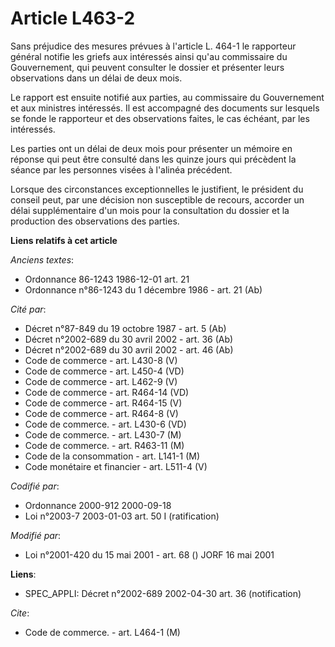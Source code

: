 # Article L463-2

Sans préjudice des mesures prévues à l'article L. 464-1 le rapporteur général notifie les griefs aux intéressés ainsi qu'au
commissaire du Gouvernement, qui peuvent consulter le dossier et présenter leurs observations dans un délai de deux mois.

Le rapport est ensuite notifié aux parties, au commissaire du Gouvernement et aux ministres intéressés. Il est accompagné des
documents sur lesquels se fonde le rapporteur et des observations faites, le cas échéant, par les intéressés.

Les parties ont un délai de deux mois pour présenter un mémoire en réponse qui peut être consulté dans les quinze jours qui
précèdent la séance par les personnes visées à l'alinéa précédent.

Lorsque des circonstances exceptionnelles le justifient, le président du conseil peut, par une décision non susceptible de
recours, accorder un délai supplémentaire d'un mois pour la consultation du dossier et la production des observations des
parties.

**Liens relatifs à cet article**

_Anciens textes_:

  - Ordonnance 86-1243 1986-12-01 art. 21
  - Ordonnance n°86-1243 du 1 décembre 1986 - art. 21 (Ab)

_Cité par_:

  - Décret n°87-849 du 19 octobre 1987 - art. 5 (Ab)
  - Décret n°2002-689 du 30 avril 2002 - art. 36 (Ab)
  - Décret n°2002-689 du 30 avril 2002 - art. 46 (Ab)
  - Code de commerce - art. L430-8 (V)
  - Code de commerce - art. L450-4 (VD)
  - Code de commerce - art. L462-9 (V)
  - Code de commerce - art. R464-14 (VD)
  - Code de commerce - art. R464-15 (V)
  - Code de commerce - art. R464-8 (V)
  - Code de commerce. - art. L430-6 (VD)
  - Code de commerce. - art. L430-7 (M)
  - Code de commerce. - art. R463-11 (M)
  - Code de la consommation - art. L141-1 (M)
  - Code monétaire et financier - art. L511-4 (V)

_Codifié par_:

  - Ordonnance 2000-912 2000-09-18
  - Loi n°2003-7 2003-01-03 art. 50 I (ratification)

_Modifié par_:

  - Loi n°2001-420 du 15 mai 2001 - art. 68 () JORF 16 mai 2001

**Liens**:

  - SPEC_APPLI: Décret n°2002-689 2002-04-30 art. 36 (notification)

_Cite_:

  - Code de commerce. - art. L464-1 (M)
